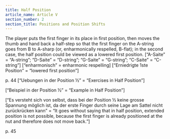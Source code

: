 ```yaml
---
title: Half Position
article_name: Article V
section_number: 2
section_title: Positions and Position Shifts
---
```


The player puts the first finger in its place in first position, then moves the thumb and hand back a half-step so that the first finger on the A-string goes from B to A-sharp (or, enharmonically respelled, B-flat); in the second case, the half position could be viewed as a lowered first position.
[“A-Saite” = “A-string”; “D-Saite” = “D-string”; “G-Saite” = “G-string”; “C-Saite” = “C-string”]
[“enharmonisch” = enharmonic respelling]
[“Erniedrigte 1ste Position” = “lowered first position”]
 
p. 44
[“Uebungen in der Position ½” = “Exercises in Half Position”]


[“Beispiel in der Position ½” = “Example in Half Position”]

[“Es versteht sich von selbst, dass bei der Position ½ keine grosse Spannung möglich ist, da der erste Finger durch seine Lage am Sattel nicht zurückrücken kann” = “It goes without saying that in half position, extended position is not possible, because the first finger is already positioned at the nut and therefore does not move back.”]

p. 45
